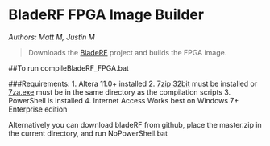 BladeRF FPGA Image Builder
========================
*Authors: Matt M, Justin M*

>Downloads the [BladeRF](https://github.com/Nuand/bladeRF) project and builds the FPGA image.

##To run compileBladeRF_FPGA.bat

###Requirements:
	1. Altera 11.0+ installed
	2. [7zip 32bit](http://www.7-zip.org/download.html) must be installed or [7za.exe](http://downloads.sourceforge.net/sevenzip/7za920.zip) must be in the same directory as the compilation scripts
	3. PowerShell is installed
	4. Internet Access
Works best on Windows 7+ Enterprise edition

Alternatively you can download bladeRF from github, place the master.zip in the current directory, and run NoPowerShell.bat
